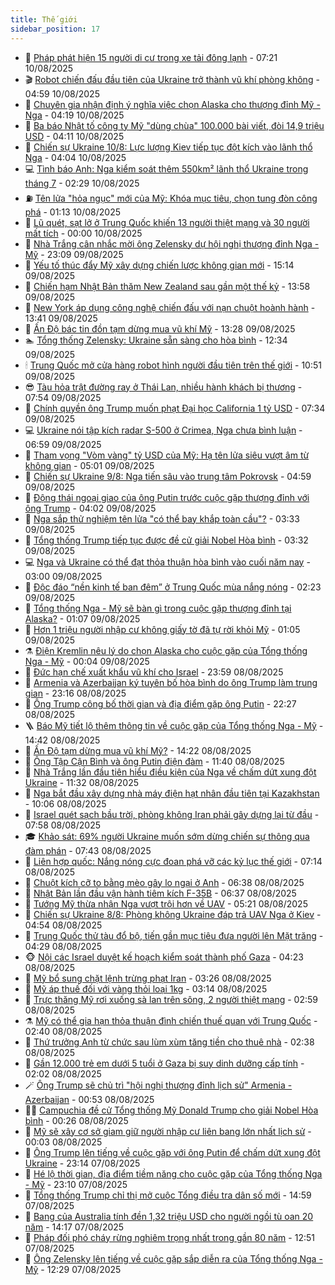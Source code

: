 ```yaml
---
title: Thế giới
sidebar_position: 17
---
```


<!-- dantri-the-gioi:START -->
- 🌋 [Pháp phát hiện 15 người di cư trong xe tải đông lạnh](https://dantri.com.vn/the-gioi/phap-phat-hien-15-nguoi-di-cu-trong-xe-tai-dong-lanh-20250810141750682.htm) - 07:21 10/08/2025
- 🎬 [Robot chiến đấu đầu tiên của Ukraine trở thành vũ khí phòng không](https://dantri.com.vn/the-gioi/robot-chien-dau-dau-tien-cua-ukraine-tro-thanh-vu-khi-phong-khong-20250810101816558.htm) - 04:59 10/08/2025
- 🧰 [Chuyên gia nhận định ý nghĩa việc chọn Alaska cho thượng đỉnh Mỹ - Nga](https://dantri.com.vn/the-gioi/chuyen-gia-nhan-dinh-y-nghia-viec-chon-alaska-cho-thuong-dinh-my-nga-20250810111134394.htm) - 04:19 10/08/2025
- 🌋 [Ba báo Nhật tố công ty Mỹ &quot;dùng chùa&quot; 100.000 bài viết, đòi 14,9 triệu USD](https://dantri.com.vn/the-gioi/ba-bao-nhat-to-cong-ty-my-dung-chua-100000-bai-viet-doi-149-trieu-usd-20250810110424144.htm) - 04:11 10/08/2025
- 🗽 [Chiến sự Ukraine 10/8: Lực lượng Kiev tiếp tục đột kích vào lãnh thổ Nga](https://dantri.com.vn/the-gioi/chien-su-ukraine-108-luc-luong-kiev-tiep-tuc-dot-kich-vao-lanh-tho-nga-20250810105935475.htm) - 04:04 10/08/2025
- 💻 [Tình báo Anh: Nga kiểm soát thêm 550km² lãnh thổ Ukraine trong tháng 7](https://dantri.com.vn/the-gioi/tinh-bao-anh-nga-kiem-soat-them-550km-lanh-tho-ukraine-trong-thang-7-20250810092443133.htm) - 02:29 10/08/2025
- ⛽️ [Tên lửa &quot;hỏa ngục&quot; mới của Mỹ: Khóa mục tiêu, chọn tung đòn công phá](https://dantri.com.vn/the-gioi/ten-lua-hoa-nguc-moi-cua-my-khoa-muc-tieu-chon-tung-don-cong-pha-20250810080637214.htm) - 01:13 10/08/2025
- 🤩 [Lũ quét, sạt lở ở Trung Quốc khiến 13 người thiệt mạng và 30 người mất tích](https://dantri.com.vn/the-gioi/lu-quet-sat-lo-o-trung-quoc-khien-13-nguoi-thiet-mang-va-30-nguoi-mat-tich-20250810065609958.htm) - 00:00 10/08/2025
- 🧐 [Nhà Trắng cân nhắc mời ông Zelensky dự hội nghị thượng đỉnh Nga - Mỹ](https://dantri.com.vn/the-gioi/nha-trang-can-nhac-moi-ong-zelensky-du-hoi-nghi-thuong-dinh-nga-my-20250810060423651.htm) - 23:09 09/08/2025
- 🎊 [Yếu tố thúc đẩy Mỹ xây dựng chiến lược không gian mới](https://dantri.com.vn/the-gioi/yeu-to-thuc-day-my-xay-dung-chien-luoc-khong-gian-moi-20250807182250163.htm) - 15:14 09/08/2025
- 📝 [Chiến hạm Nhật Bản thăm New Zealand sau gần một thế kỷ](https://dantri.com.vn/the-gioi/chien-ham-nhat-ban-tham-new-zealand-sau-gan-mot-the-ky-20250808153052826.htm) - 13:58 09/08/2025
- 🤡 [New York áp dụng công nghệ chiến đấu với nạn chuột hoành hành](https://dantri.com.vn/the-gioi/new-york-ap-dung-cong-nghe-chien-dau-voi-nan-chuot-hoanh-hanh-20250809190702805.htm) - 13:41 09/08/2025
- 🥷 [Ấn Độ bác tin đồn tạm dừng mua vũ khí Mỹ](https://dantri.com.vn/the-gioi/an-do-bac-tin-don-tam-dung-mua-vu-khi-my-20250808222249930.htm) - 13:28 09/08/2025
- 🏊 [Tổng thống Zelensky: Ukraine sẵn sàng cho hòa bình](https://dantri.com.vn/the-gioi/tong-thong-zelensky-ukraine-san-sang-cho-hoa-binh-20250809185553647.htm) - 12:34 09/08/2025
- 🕯 [Trung Quốc mở cửa hàng robot hình người đầu tiên trên thế giới](https://dantri.com.vn/the-gioi/trung-quoc-mo-cua-hang-robot-hinh-nguoi-dau-tien-tren-the-gioi-20250809175001238.htm) - 10:51 09/08/2025
- 😎 [Tàu hỏa trật đường ray ở Thái Lan, nhiều hành khách bị thương](https://dantri.com.vn/the-gioi/tau-hoa-trat-duong-ray-o-thai-lan-nhieu-hanh-khach-bi-thuong-20250809144917098.htm) - 07:54 09/08/2025
- 🌈 [Chính quyền ông Trump muốn phạt Đại học California 1 tỷ USD](https://dantri.com.vn/the-gioi/chinh-quyen-ong-trump-muon-phat-dai-hoc-california-1-ty-usd-20250809140937411.htm) - 07:34 09/08/2025
- 💻 [Ukraine nói tập kích radar S-500 ở Crimea, Nga chưa bình luận](https://dantri.com.vn/the-gioi/ukraine-noi-tap-kich-radar-s-500-o-crimea-nga-chua-binh-luan-20250809115201583.htm) - 06:59 09/08/2025
- 🤖 [Tham vọng &quot;Vòm vàng&quot; tỷ USD của Mỹ: Hạ tên lửa siêu vượt âm từ không gian](https://dantri.com.vn/the-gioi/tham-vong-vom-vang-ty-usd-cua-my-ha-ten-lua-sieu-vuot-am-tu-khong-gian-20250809113440473.htm) - 05:01 09/08/2025
- 🦏 [Chiến sự Ukraine 9/8: Nga tiến sâu vào trung tâm Pokrovsk](https://dantri.com.vn/the-gioi/chien-su-ukraine-98-nga-tien-sau-vao-trung-tam-pokrovsk-20250809104014902.htm) - 04:59 09/08/2025
- 🌁 [Động thái ngoại giao của ông Putin trước cuộc gặp thượng đỉnh với ông Trump](https://dantri.com.vn/the-gioi/dong-thai-ngoai-giao-cua-ong-putin-truoc-cuoc-gap-thuong-dinh-voi-ong-trump-20250809103310193.htm) - 04:02 09/08/2025
- 🐘 [Nga sắp thử nghiệm tên lửa &quot;có thể bay khắp toàn cầu&quot;?](https://dantri.com.vn/the-gioi/nga-sap-thu-nghiem-ten-lua-co-the-bay-khap-toan-cau-20250809095936870.htm) - 03:33 09/08/2025
- 🥷 [Tổng thống Trump tiếp tục được đề cử giải Nobel Hòa bình](https://dantri.com.vn/the-gioi/tong-thong-trump-tiep-tuc-duoc-de-cu-giai-nobel-hoa-binh-20250809094601419.htm) - 03:32 09/08/2025
- 💻 [Nga và Ukraine có thể đạt thỏa thuận hòa bình vào cuối năm nay](https://dantri.com.vn/the-gioi/nga-va-ukraine-co-the-dat-thoa-thuan-hoa-binh-vao-cuoi-nam-nay-20250809095658649.htm) - 03:00 09/08/2025
- 🎡 [Độc đáo “nền kinh tế ban đêm” ở Trung Quốc mùa nắng nóng](https://dantri.com.vn/the-gioi/doc-dao-nen-kinh-te-ban-dem-o-trung-quoc-mua-nang-nong-20250809091142930.htm) - 02:23 09/08/2025
- 🧰 [Tổng thống Nga - Mỹ sẽ bàn gì trong cuộc gặp thượng đỉnh tại Alaska?](https://dantri.com.vn/the-gioi/tong-thong-nga-my-se-ban-gi-trong-cuoc-gap-thuong-dinh-tai-alaska-20250809061201665.htm) - 01:07 09/08/2025
- 🥸 [Hơn 1 triệu người nhập cư không giấy tờ đã tự rời khỏi Mỹ](https://dantri.com.vn/the-gioi/hon-1-trieu-nguoi-nhap-cu-khong-giay-to-da-tu-roi-khoi-my-20250809075142316.htm) - 01:05 09/08/2025
- ⚗️ [Điện Kremlin nêu lý do chọn Alaska cho cuộc gặp của Tổng thống Nga - Mỹ](https://dantri.com.vn/the-gioi/dien-kremlin-neu-ly-do-chon-alaska-cho-cuoc-gap-cua-tong-thong-nga-my-20250809065618951.htm) - 00:04 09/08/2025
- 🌮 [Đức hạn chế xuất khẩu vũ khí cho Israel](https://dantri.com.vn/the-gioi/duc-han-che-xuat-khau-vu-khi-cho-israel-20250809064034255.htm) - 23:59 08/08/2025
- 🎃 [Armenia và Azerbaijan ký tuyên bố hòa bình do ông Trump làm trung gian](https://dantri.com.vn/the-gioi/armenia-va-azerbaijan-ky-tuyen-bo-hoa-binh-do-ong-trump-lam-trung-gian-20250809060838729.htm) - 23:16 08/08/2025
- 💫 [Ông Trump công bố thời gian và địa điểm gặp ông Putin](https://dantri.com.vn/the-gioi/ong-trump-cong-bo-thoi-gian-va-dia-diem-gap-ong-putin-20250809052706520.htm) - 22:27 08/08/2025
- 🪜 [Báo Mỹ tiết lộ thêm thông tin về cuộc gặp của Tổng thống Nga - Mỹ](https://dantri.com.vn/the-gioi/bao-my-tiet-lo-them-thong-tin-ve-cuoc-gap-cua-tong-thong-nga-my-20250808213800521.htm) - 14:42 08/08/2025
- 🌋 [Ấn Độ tạm dừng mua vũ khí Mỹ?](https://dantri.com.vn/the-gioi/an-do-tam-dung-mua-vu-khi-my-20250808201103890.htm) - 14:22 08/08/2025
- 🦏 [Ông Tập Cận Bình và ông Putin điện đàm](https://dantri.com.vn/the-gioi/ong-tap-can-binh-va-ong-putin-dien-dam-20250808183939582.htm) - 11:40 08/08/2025
- 👀 [Nhà Trắng lần đầu tiên hiểu điều kiện của Nga về chấm dứt xung đột Ukraine](https://dantri.com.vn/the-gioi/nha-trang-lan-dau-tien-hieu-dieu-kien-cua-nga-ve-cham-dut-xung-dot-ukraine-20250808180023264.htm) - 11:32 08/08/2025
- 🧰 [Nga bắt đầu xây dựng nhà máy điện hạt nhân đầu tiên tại Kazakhstan](https://dantri.com.vn/the-gioi/nga-bat-dau-xay-dung-nha-may-dien-hat-nhan-dau-tien-tai-kazakhstan-20250808165602681.htm) - 10:06 08/08/2025
- 🚀 [Israel quét sạch bầu trời, phòng không Iran phải gây dựng lại từ đầu](https://dantri.com.vn/the-gioi/israel-quet-sach-bau-troi-phong-khong-iran-phai-gay-dung-lai-tu-dau-20250805145549936.htm) - 07:58 08/08/2025
- 🎓 [Khảo sát: 69% người Ukraine muốn sớm dừng chiến sự thông qua đàm phán](https://dantri.com.vn/the-gioi/khao-sat-69-nguoi-ukraine-muon-som-dung-chien-su-thong-qua-dam-phan-20250808143506620.htm) - 07:43 08/08/2025
- 🥸 [Liên hợp quốc: Nắng nóng cực đoan phá vỡ các kỷ lục thế giới](https://dantri.com.vn/the-gioi/lien-hop-quoc-nang-nong-cuc-doan-pha-vo-cac-ky-luc-the-gioi-20250808094548627.htm) - 07:14 08/08/2025
- 🦅 [Chuột kích cỡ to bằng mèo gây lo ngại ở Anh](https://dantri.com.vn/the-gioi/chuot-kich-co-to-bang-meo-gay-lo-ngai-o-anh-20250808111239993.htm) - 06:38 08/08/2025
- 🤭 [Nhật Bản lần đầu vận hành tiêm kích F-35B](https://dantri.com.vn/the-gioi/nhat-ban-lan-dau-van-hanh-tiem-kich-f-35b-20250808103737601.htm) - 06:37 08/08/2025
- 🤖 [Tướng Mỹ thừa nhận Nga vượt trội hơn về UAV](https://dantri.com.vn/the-gioi/tuong-my-thua-nhan-nga-vuot-troi-hon-ve-uav-20250808114754997.htm) - 05:21 08/08/2025
- 🐲 [Chiến sự Ukraine 8/8: Phòng không Ukraine đáp trả UAV Nga ở Kiev](https://dantri.com.vn/the-gioi/chien-su-ukraine-88-phong-khong-ukraine-dap-tra-uav-nga-o-kiev-20250808102200089.htm) - 04:54 08/08/2025
- 🫣 [Trung Quốc thử tàu đổ bộ, tiến gần mục tiêu đưa người lên Mặt trăng](https://dantri.com.vn/the-gioi/trung-quoc-thu-tau-do-bo-tien-gan-muc-tieu-dua-nguoi-len-mat-trang-20250808102242150.htm) - 04:29 08/08/2025
- 🐵 [Nội các Israel duyệt kế hoạch kiểm soát thành phố Gaza](https://dantri.com.vn/the-gioi/noi-cac-israel-duyet-ke-hoach-kiem-soat-thanh-pho-gaza-20250808104233852.htm) - 04:23 08/08/2025
- 🫶 [Mỹ bổ sung chặt lệnh trừng phạt Iran](https://dantri.com.vn/the-gioi/my-bo-sung-chat-lenh-trung-phat-iran-20250808101415567.htm) - 03:26 08/08/2025
- 💃 [Mỹ áp thuế đối với vàng thỏi loại 1kg](https://dantri.com.vn/the-gioi/my-ap-thue-doi-voi-vang-thoi-loai-1kg-20250808101130768.htm) - 03:14 08/08/2025
- 💫 [Trực thăng Mỹ rơi xuống sà lan trên sông, 2 người thiệt mạng](https://dantri.com.vn/the-gioi/truc-thang-my-roi-xuong-sa-lan-tren-song-2-nguoi-thiet-mang-20250808095329919.htm) - 02:59 08/08/2025
- ⚗️ [Mỹ có thể gia hạn thỏa thuận đình chiến thuế quan với Trung Quốc](https://dantri.com.vn/the-gioi/my-co-the-gia-han-thoa-thuan-dinh-chien-thue-quan-voi-trung-quoc-20250808093859338.htm) - 02:40 08/08/2025
- 🥷 [Thứ trưởng Anh từ chức sau lùm xùm tăng tiền cho thuê nhà](https://dantri.com.vn/the-gioi/thu-truong-anh-tu-chuc-sau-lum-xum-tang-tien-cho-thue-nha-20250808080930420.htm) - 02:38 08/08/2025
- 🥸 [Gần 12.000 trẻ em dưới 5 tuổi ở Gaza bị suy dinh dưỡng cấp tính](https://dantri.com.vn/the-gioi/gan-12000-tre-em-duoi-5-tuoi-o-gaza-bi-suy-dinh-duong-cap-tinh-20250808084435717.htm) - 02:02 08/08/2025
- 🪄 [Ông Trump sẽ chủ trì &quot;hội nghị thượng đỉnh lịch sử&quot; Armenia - Azerbaijan](https://dantri.com.vn/the-gioi/ong-trump-se-chu-tri-hoi-nghi-thuong-dinh-lich-su-armenia-azerbaijan-20250808074020146.htm) - 00:53 08/08/2025
- 🧑‍💻 [Campuchia đề cử Tổng thống Mỹ Donald Trump cho giải Nobel Hòa bình](https://dantri.com.vn/the-gioi/campuchia-de-cu-tong-thong-my-donald-trump-cho-giai-nobel-hoa-binh-20250808071345247.htm) - 00:26 08/08/2025
- 🤭 [Mỹ sẽ xây cơ sở giam giữ người nhập cư liên bang lớn nhất lịch sử](https://dantri.com.vn/the-gioi/my-se-xay-co-so-giam-giu-nguoi-nhap-cu-lien-bang-lon-nhat-lich-su-20250808065207818.htm) - 00:03 08/08/2025
- 🗽 [Ông Trump lên tiếng về cuộc gặp với ông Putin để chấm dứt xung đột Ukraine](https://dantri.com.vn/the-gioi/ong-trump-len-tieng-ve-cuoc-gap-voi-ong-putin-de-cham-dut-xung-dot-ukraine-20250808060828394.htm) - 23:14 07/08/2025
- 🤖 [Hé lộ thời gian, địa điểm tiềm năng cho cuộc gặp của Tổng thống Nga - Mỹ](https://dantri.com.vn/the-gioi/he-lo-thoi-gian-dia-diem-tiem-nang-cho-cuoc-gap-cua-tong-thong-nga-my-20250808060545349.htm) - 23:10 07/08/2025
- 🌈 [Tổng thống Trump chỉ thị mở cuộc Tổng điều tra dân số mới](https://dantri.com.vn/the-gioi/tong-thong-trump-chi-thi-mo-cuoc-tong-dieu-tra-dan-so-moi-20250807215438846.htm) - 14:59 07/08/2025
- 🤩 [Bang của Australia tính đền 1,32 triệu USD cho người ngồi tù oan 20 năm](https://dantri.com.vn/the-gioi/bang-cua-australia-tinh-den-132-trieu-usd-cho-nguoi-ngoi-tu-oan-20-nam-20250807210823183.htm) - 14:17 07/08/2025
- 🤗 [Pháp đối phó cháy rừng nghiêm trọng nhất trong gần 80 năm](https://dantri.com.vn/the-gioi/phap-doi-pho-chay-rung-nghiem-trong-nhat-trong-gan-80-nam-20250807193919483.htm) - 12:51 07/08/2025
- 🙉 [Ông Zelensky lên tiếng về cuộc gặp sắp diễn ra của Tổng thống Nga - Mỹ](https://dantri.com.vn/the-gioi/ong-zelensky-len-tieng-ve-cuoc-gap-sap-dien-ra-cua-tong-thong-nga-my-20250807191823244.htm) - 12:29 07/08/2025<!-- dantri-the-gioi:END -->
